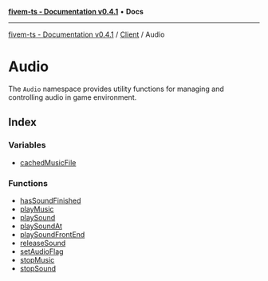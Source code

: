 [**fivem-ts - Documentation v0.4.1**](../../../../README.md) • **Docs**

***

[fivem-ts - Documentation v0.4.1](../../../../README.md) / [Client](../../README.md) / Audio

# Audio

The `Audio` namespace provides utility functions for managing and controlling audio in game environment.

## Index

### Variables

- [cachedMusicFile](variables/cachedMusicFile.md)

### Functions

- [hasSoundFinished](functions/hasSoundFinished.md)
- [playMusic](functions/playMusic.md)
- [playSound](functions/playSound.md)
- [playSoundAt](functions/playSoundAt.md)
- [playSoundFrontEnd](functions/playSoundFrontEnd.md)
- [releaseSound](functions/releaseSound.md)
- [setAudioFlag](functions/setAudioFlag.md)
- [stopMusic](functions/stopMusic.md)
- [stopSound](functions/stopSound.md)
